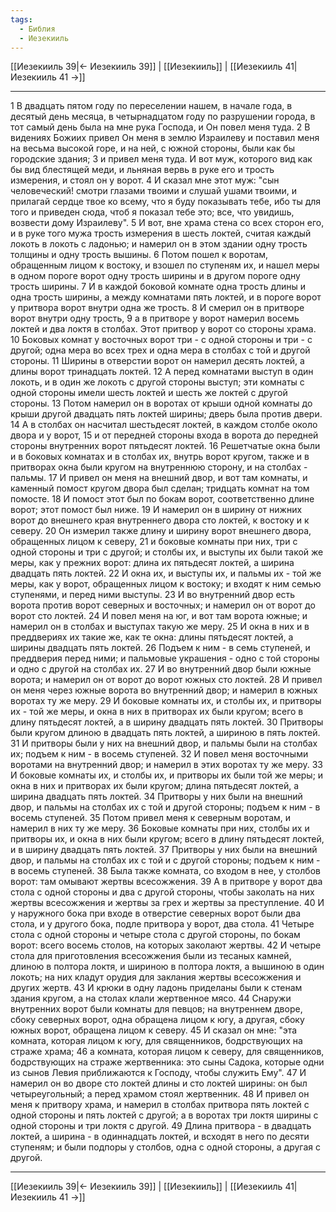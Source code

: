 ```yaml
---
tags:
  - Библия
  - Иезекииль
---
```

[[Иезекииль 39|← Иезекииль 39]] | [[Иезекииль]] | [[Иезекииль 41|Иезекииль 41 →]]

---
1 В двадцать пятом году по переселении нашем, в начале года, в десятый день месяца, в четырнадцатом году по разрушении города, в тот самый день была на мне рука Господа, и Он повел меня туда.
2 В видениях Божиих привел Он меня в землю Израилеву и поставил меня на весьма высокой горе, и на ней, с южной стороны, были как бы городские здания;
3 и привел меня туда. И вот муж, которого вид как бы вид блестящей меди, и льняная вервь в руке его и трость измерения, и стоял он у ворот.
4 И сказал мне этот муж: "сын человеческий! смотри глазами твоими и слушай ушами твоими, и прилагай сердце твое ко всему, что я буду показывать тебе, ибо ты для того и приведен сюда, чтоб я показал тебе это; все, что увидишь, возвести дому Израилеву".
5 И вот, вне храма стена со всех сторон его, и в руке того мужа трость измерения в шесть локтей, считая каждый локоть в локоть с ладонью; и намерил он в этом здании одну трость толщины и одну трость вышины.
6 Потом пошел к воротам, обращенным лицом к востоку, и взошел по ступеням их, и нашел меры в одном пороге ворот одну трость ширины и в другом пороге одну трость ширины.
7 И в каждой боковой комнате одна трость длины и одна трость ширины, а между комнатами пять локтей, и в пороге ворот у притвора ворот внутри одна же трость.
8 И смерил он в притворе ворот внутри одну трость,
9 а в притворе у ворот намерил восемь локтей и два локтя в столбах. Этот притвор у ворот со стороны храма.
10 Боковых комнат у восточных ворот три - с одной стороны и три - с другой; одна мера во всех трех и одна мера в столбах с той и другой стороны.
11 Ширины в отверстии ворот он намерил десять локтей, а длины ворот тринадцать локтей.
12 А перед комнатами выступ в один локоть, и в один же локоть с другой стороны выступ; эти комнаты с одной стороны имели шесть локтей и шесть же локтей с другой стороны.
13 Потом намерил он в воротах от крыши одной комнаты до крыши другой двадцать пять локтей ширины; дверь была против двери.
14 А в столбах он насчитал шестьдесят локтей, в каждом столбе около двора и у ворот,
15 и от передней стороны входа в ворота до передней стороны внутренних ворот пятьдесят локтей.
16 Решетчатые окна были и в боковых комнатах и в столбах их, внутрь ворот кругом, также и в притворах окна были кругом на внутреннюю сторону, и на столбах - пальмы.
17 И привел он меня на внешний двор, и вот там комнаты, и каменный помост кругом двора был сделан; тридцать комнат на том помосте.
18 И помост этот был по бокам ворот, соответственно длине ворот; этот помост был ниже.
19 И намерил он в ширину от нижних ворот до внешнего края внутреннего двора сто локтей, к востоку и к северу.
20 Он измерил также длину и ширину ворот внешнего двора, обращенных лицом к северу,
21 и боковые комнаты при них, три с одной стороны и три с другой; и столбы их, и выступы их были такой же меры, как у прежних ворот: длина их пятьдесят локтей, а ширина двадцать пять локтей.
22 И окна их, и выступы их, и пальмы их - той же меры, как у ворот, обращенных лицом к востоку; и входят к ним семью ступенями, и перед ними выступы.
23 И во внутренний двор есть ворота против ворот северных и восточных; и намерил он от ворот до ворот сто локтей.
24 И повел меня на юг, и вот там ворота южные; и намерил он в столбах и выступах такую же меру.
25 И окна в них и в преддвериях их такие же, как те окна: длины пятьдесят локтей, а ширины двадцать пять локтей.
26 Подъем к ним - в семь ступеней, и преддверия перед ними; и пальмовые украшения - одно с той стороны и одно с другой на столбах их.
27 И во внутренний двор были южные ворота; и намерил он от ворот до ворот южных сто локтей.
28 И привел он меня через южные ворота во внутренний двор; и намерил в южных воротах ту же меру.
29 И боковые комнаты их, и столбы их, и притворы их - той же меры, и окна в них в притворах их были кругом; всего в длину пятьдесят локтей, а в ширину двадцать пять локтей.
30 Притворы были кругом длиною в двадцать пять локтей, а шириною в пять локтей.
31 И притворы были у них на внешний двор, и пальмы были на столбах их; подъем к ним - в восемь ступеней.
32 И повел меня восточными воротами на внутренний двор; и намерил в этих воротах ту же меру.
33 И боковые комнаты их, и столбы их, и притворы их были той же меры; и окна в них и притворах их были кругом; длина пятьдесят локтей, а ширина двадцать пять локтей.
34 Притворы у них были на внешний двор, и пальмы на столбах их с той и другой стороны; подъем к ним - в восемь ступеней.
35 Потом привел меня к северным воротам, и намерил в них ту же меру.
36 Боковые комнаты при них, столбы их и притворы их, и окна в них были кругом; всего в длину пятьдесят локтей, и в ширину двадцать пять локтей.
37 Притворы у них были на внешний двор, и пальмы на столбах их с той и с другой стороны; подъем к ним - в восемь ступеней.
38 Была также комната, со входом в нее, у столбов ворот: там омывают жертвы всесожжения.
39 А в притворе у ворот два стола с одной стороны и два с другой стороны, чтобы заколать на них жертвы всесожжения и жертвы за грех и жертвы за преступление.
40 И у наружного бока при входе в отверстие северных ворот были два стола, и у другого бока, подле притвора у ворот, два стола.
41 Четыре стола с одной стороны и четыре стола с другой стороны, по бокам ворот: всего восемь столов, на которых заколают жертвы.
42 И четыре стола для приготовления всесожжения были из тесаных камней, длиною в полтора локтя, и шириною в полтора локтя, а вышиною в один локоть; на них кладут орудия для заклания жертвы всесожжения и других жертв.
43 И крюки в одну ладонь приделаны были к стенам здания кругом, а на столах клали жертвенное мясо.
44 Снаружи внутренних ворот были комнаты для певцов; на внутреннем дворе, сбоку северных ворот, одна обращена лицом к югу, а другая, сбоку южных ворот, обращена лицом к северу.
45 И сказал он мне: "эта комната, которая лицом к югу, для священников, бодрствующих на страже храма;
46 а комната, которая лицом к северу, для священников, бодрствующих на страже жертвенника: это сыны Садока, которые одни из сынов Левия приближаются к Господу, чтобы служить Ему".
47 И намерил он во дворе сто локтей длины и сто локтей ширины: он был четыреугольный; а перед храмом стоял жертвенник.
48 И привел он меня к притвору храма, и намерил в столбах притвора пять локтей с одной стороны и пять локтей с другой; а в воротах три локтя ширины с одной стороны и три локтя с другой.
49 Длина притвора - в двадцать локтей, а ширина - в одиннадцать локтей, и всходят в него по десяти ступеням; и были подпоры у столбов, одна с одной стороны, а другая с другой.

---
[[Иезекииль 39|← Иезекииль 39]] | [[Иезекииль]] | [[Иезекииль 41|Иезекииль 41 →]]